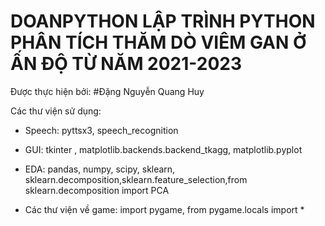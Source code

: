 # DOANPYTHON LẬP TRÌNH PYTHON PHÂN TÍCH THĂM DÒ VIÊM GAN Ở ẤN ĐỘ TỪ NĂM  2021-2023


Được thực hiện bởi: #Đặng Nguyễn Quang Huy


Các thư viện sử dụng:
- Speech: pyttsx3, speech_recognition
  

- GUI:  tkinter ,  matplotlib.backends.backend_tkagg, matplotlib.pyplot
  
  

- EDA:  pandas, numpy, scipy, sklearn, sklearn.decomposition,sklearn.feature_selection,from sklearn.decomposition import PCA





- Các thư viện về game: import pygame, from pygame.locals import * 
